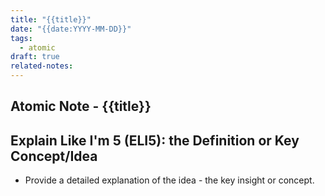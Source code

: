 ```yaml
---
title: "{{title}}"
date: "{{date:YYYY-MM-DD}}"
tags:
  - atomic
draft: true
related-notes:
---
```


## Atomic Note - {{title}}

## Explain Like I'm 5 (ELI5): the Definition or Key Concept/Idea

- Provide a detailed explanation of the idea - the key insight or concept.
